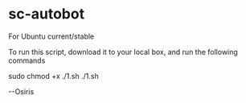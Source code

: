 # sc-autobot
For Ubuntu current/stable

To run this script, download it to your local box, and run the following commands

sudo chmod +x ./1.sh
./1.sh


--Osiris
